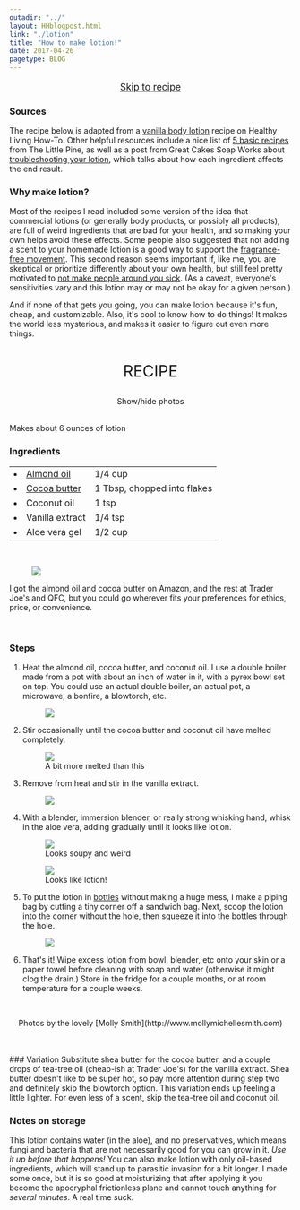```yaml
---
outadir: "../"
layout: HHblogpost.html
link: "./lotion"
title: "How to make lotion!"
date: 2017-04-26
pagetype: BLOG
---
```

<p style="text-align:center;font-size:1.2em;"><a href="./#recipestart">Skip to recipe</a></p>

### Sources
The recipe below is adapted from a [vanilla body lotion](https://healthylivinghowto.com/healthy-homemade-lotion-recipe/) recipe on Healthy Living How-To. Other helpful resources include a nice list of [5 basic recipes](http://www.thelittlepine.com/easy-homemade-lotion-recipes/) from The Little Pine, as well as a post from Great Cakes Soap Works about [troubleshooting your lotion](http://www.greatcakessoapworks.com/handmade-soap-blog/index.php/making-lotion-troubleshooting-your-recipe/), which talks about how each ingredient affects the end result.

### Why make lotion?
Most of the recipes I read included some version of the idea that commercial lotions (or generally body products, or possibly all products), are full of weird ingredients that are bad for your health, and so making your own helps avoid these effects. Some people also suggested that not adding a scent to your homemade lotion is a good way to support the [fragrance-free movement](http://thinkbeforeyoustink.com/whygofragrancefree.html). This second reason seems important if, like me, you are skeptical or prioritize differently about your own health, but still feel pretty motivated to [not make people around you sick](http://www.brownstargirl.org/blog/fragrance-free-femme-of-colour-realness-draft-15). (As a caveat, everyone's sensitivities vary and this lotion may or may not be okay for a given person.) 

And if none of that gets you going, you can make lotion because it's fun, cheap, and customizable. Also, it's cool to know how to do things! It makes the world less mysterious, and makes it easier to figure out even more things.


<div class="center bottombar padding-16"></div>

<p id="recipestart" style="width:100%;font-size:2em;font-style:bold;text-align:center;margin-top:1.5em;">RECIPE</p>
<p style="text-align:center;"><span class="picture-toggle-button" onclick="$('figure').fadeToggle();">Show/hide photos</span></p>
<br/>
Makes about 6 ounces of lotion

### Ingredients
<table>
<ul>
	<tr>
	<td><li><span><a href="https://www.amazon.com/gp/product/B0019LVFSU/">Almond oil</a></span></li></td>
	<td>1/4 cup</td>
	</tr>
	<tr>
	<td><li><span><a href="https://www.amazon.com/gp/product/B008KPO2MY/">Cocoa butter</a></span></li></td>
	<td>1 Tbsp, chopped into flakes</td>
	</tr>
	<tr>
	<td><li><span>Coconut oil</span></li></td>
	<td>1 tsp</td>
	</tr>
	<tr>
	<td><li><span>Vanilla extract</span></li></td>
	<td>1/4 tsp</td>
	</tr>
	<tr>
	<td><li><span>Aloe vera gel</span></li></td>
	<td>1/2 cup</td>
	</tr>
	</ul>
</table>
<br/>

<figure><img src="./images/ingredients.jpg"><figcaption></figcaption></figure>

I got the almond oil and cocoa butter on Amazon, and the rest at Trader Joe's and QFC, but you could go wherever fits your preferences for ethics, price, or convenience.

<br/>

### Steps
1. Heat the almond oil, cocoa butter, and coconut oil. I use a double boiler made from a pot with about an inch of water in it, with a pyrex bowl set on top. You could use an actual double boiler, an actual pot, a microwave, a bonfire, a blowtorch, etc.<figure><img src="./images/unmelted.jpg"><figcaption></figcaption></figure>

2. Stir occasionally until the cocoa butter and coconut oil have melted completely.<figure><img src="./images/melted.jpg"><figcaption>A bit more melted than this</figcaption></figure>

3. Remove from heat and stir in the vanilla extract.<figure><img src="./images/vanilla.jpg"><figcaption></figcaption></figure>

4. With a blender, immersion blender, or really strong whisking hand, whisk in the aloe vera, adding gradually until it looks like lotion.<figure><img src="./images/aloe1.jpg"><figcaption>Looks soupy and weird</figcaption></figure><figure><img src="./images/aloe2.jpg"><figcaption>Looks like lotion!</figcaption></figure>

5. To put the lotion in [bottles](https://www.amazon.com/gp/product/B01MFG07H4/) without making a huge mess, I make a piping bag by cutting a tiny corner off a sandwich bag. Next, scoop the lotion into the corner without the hole, then squeeze it into the bottles through the hole.<figure><img src="./images/dispensing.jpg"><figcaption></figcaption></figure>

6. That's it! Wipe excess lotion from bowl, blender, etc onto your skin or a paper towel before cleaning with soap and water (otherwise it might clog the drain.) Store in the fridge for a couple months, or at room temperature for a couple weeks.

<br/>
<p style="text-align:center;">Photos by the lovely [Molly Smith](http://www.mollymichellesmith.com)</p><br/>
<br/>
### Variation
Substitute shea butter for the cocoa butter, and a couple drops of tea-tree oil (cheap-ish at Trader Joe's) for the vanilla extract. Shea butter doesn't like to be super hot, so pay more attention during step two and definitely skip the blowtorch option. This variation ends up feeling a little lighter. For even less of a scent, skip the tea-tree oil and coconut oil.

### Notes on storage
This lotion contains water (in the aloe), and no preservatives, which means fungi and bacteria that are not necessarily good for you can grow in it. *Use it up before that happens!* You can also make lotion with only oil-based ingredients, which will stand up to parasitic invasion for a bit longer. I made some once, but it is so good at moisturizing that after applying it you become the apocryphal frictionless plane and cannot touch anything for *several minutes*. A real time suck.

















